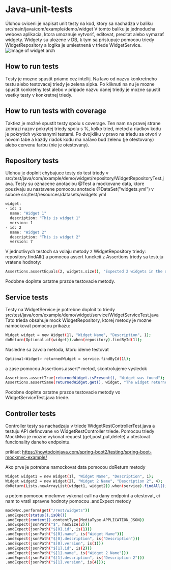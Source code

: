 # Java-unit-tests

Úlohou cviceni je napisat unit testy na kod, 
ktory sa nachadza v baliku src/main/java/com/example/demo/widget 
V tomto balíku je jednoducha webova aplikacia, 
ktora umoznuje vytvoriť, editovat, precitat alebo vymazať widgety. 
Widgety su ulozene v DB, k tym sa pristupuje pomocou triedy WidgetRepository 
a logika je umiestnená v triede WidgetService.
![Image of widget arch](https://images.idgesg.net/images/article/2020/05/jw-osjp-junit5tutorial-p2fig1-100841694-large.jpg?auto=webp)

## How to run tests
Testy je mozne spustit priamo cez intellij.
Na lavo od nazvu konkretneho testu alebo testovacej triedy je zelena sipka.
Po kliknuti na nu je mozne spustit konkretny test alebo
v pripade nazvu danej triedy je mozne spustit vsetky testy v konkretnej triedy.

## How to run tests with coverage

Taktiez je možné spustit testy spolu s coverage.
Ten nam na pravej strane zobrazi nazov pokrytej triedy spolu s %,
kolko tried, metod a riadkov kodu je pokrytich vykonanymi testami.
Po dvojkliku v pravo na triedu sa otvori v novom tabe a kazdy riadok kodu ma
naľavo bud zelenu (je otestovany) alebo cervenu farbu (nie je otestovany).



## Repository tests
Ulohou je doplnit chybajuce testy do test triedy v src/test/java/com/example/demo/widget/repository/WidgetRepositoryTest.java.
Testy su oznacene anotaciou @Test a mockovane data, ktore pouzivaju su nastavene pomocou anotacie @DataSet("widgets.yml") v subore src/test/resources/datasets/widgets.yml
```sh
widget:
- id: 1
  name: "Widget 1"
  description: "This is widget 1"
  version: 1
- id: 2
  name: "Widget 2"
  description: "This is widget 2"
  version: 7
```
V jednotlivych testoch sa volaju metody z WidgetRepository triedy: repository.findAll() a pomocou assert funckcii z Assertions triedy
sa testuju vratene hodnoty: 
```sh
Assertions.assertEquals(2, widgets.size(), "Expected 2 widgets in the database");
```
Podobne doplnte ostatne prazde testovacie metody.

## Service tests

Testy na WidgetService je potrebne doplnit to triedy src/test/java/com/example/demo/widget/service/WidgetServiceTest.java
Tato trieda obsahuje mock WidgetRepository, ktorej metody je mozne namockovat pomocou prikazu: 
```sh
Widget widget = new Widget(1l, "Widget Name", "Description", 1);
doReturn(Optional.of(widget)).when(repository).findById(1l);
```
Nasledne sa zavola metoda, ktoru ideme testovat
```sh
Optional<Widget> returnedWidget = service.findById(1l);
```
a zase pomocou Assertions.assert* metod, skontrolujeme vysledok

```sh
Assertions.assertTrue(returnedWidget.isPresent(), "Widget was found");
Assertions.assertSame(returnedWidget.get(), widget, "The widget returned was the same as the mock");
```

Podobne doplnte ostatne prazde testovacie metody vo WidgetServiceTest.java triede.

## Controller tests
Controller testy sa nachadzaju v triede WidgetRestControllerTest.java a testuju API definovane vo WidgetRestController triede.
Pomocou triedy MockMvc je mozne vykonat request (get,post,put,delete) a otestovat funcionality daneho endpointu.

priklad: https://howtodoinjava.com/spring-boot2/testing/spring-boot-mockmvc-example/

Ako prve je potrebne namockovat data pomocou doReturn metody

```sh
Widget widget1 = new Widget(1l, "Widget Name", "Description", 1);
Widget widget2 = new Widget(2l, "Widget 2 Name", "Description 2", 4);
doReturn(Lists.newArrayList(widget1, widget2)).when(service).findAll();
```

a potom pomocou mockmvc vykonat call na dany endpoint a otestovat, ci nam to vratil spravne hodnoty pomocou .andExpect metody
```sh
mockMvc.perform(get("/rest/widgets"))
.andExpect(status().isOk())
.andExpect(content().contentType(MediaType.APPLICATION_JSON))
.andExpect(jsonPath("$", hasSize(2)))
.andExpect(jsonPath("$[0].id", is(1)))
.andExpect(jsonPath("$[0].name", is("Widget Name")))
.andExpect(jsonPath("$[0].description", is("Description")))
.andExpect(jsonPath("$[0].version", is(1)))
.andExpect(jsonPath("$[1].id", is(2)))
.andExpect(jsonPath("$[1].name", is("Widget 2 Name")))
.andExpect(jsonPath("$[1].description", is("Description 2")))
.andExpect(jsonPath("$[1].version", is(4)));
```
